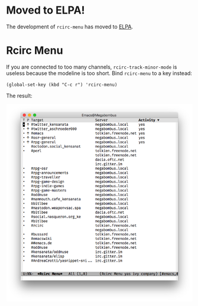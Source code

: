 # Moved to ELPA!

The development of `rcirc-menu` has moved to
[ELPA](http://elpa.gnu.org/).

# Rcirc Menu

If you are connected to too many channels, `rcirc-track-minor-mode` is
useless because the modeline is too short. Bind `rcirc-menu` to a key
instead:

```elisp
(global-set-key (kbd "C-c r") 'rcirc-menu)
```

The result:

![Screenshot](screenshot.png)
